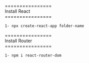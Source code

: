 ================ <br>
Install React <br>
================ <br>

    1- npx create-react-app folder-name

================ <br>
Install Router <br>
================ <br>

    1- npm i react-router-dom